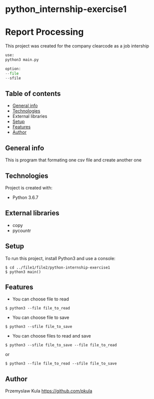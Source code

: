 # python_internship-exercise1
# Report Processing

This project was created for the company clearcode as a job intership


```Python
use:
python3 main.py

option:
--file
--sfile

```
## Table of contents
* [General info](#general-info)
* [Technologies](#technologies)
* External libraries
* [Setup](#setup)
* [Features](#features)
* [Author](#author)

## General info

This is program that formating one csv file and create another one

## Technologies

Project is created with:
* Python 3.6.7

## External libraries

* copy
* pycountr


## Setup
To run this project, install Python3 and use a console:

```
$ cd ../file1/file2/python-internship-exercise1
$ python3 main() 

```
## Features

* You can choose file to read
```
$ python3 --file file_to_read
```

* You can choose file to save
```
$ python3 --sfile file_to_save
```

* You can choose files to read and save
```
$ python3 --sfile file_to_save --file file_to_read
```
or
```
$ python3 --file file_to_read --sfile file_to_save
```


## Author

Przemyslaw Kula
https://github.com/pkula

